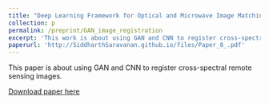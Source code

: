```yaml
---
title: "Deep Learning Framework for Optical and Microwave Image Matching"
collection: p
permalink: /preprint/GAN_image_registration
excerpt: 'This work is about using GAN and CNN to register cross-spectral remote sensing images.'
paperurl: 'http://SiddharthSaravanan.github.io/files/Paper_8_.pdf'
---
```

This paper is about using GAN and CNN to register cross-spectral remote sensing images.

[Download paper here](http://SiddharthSaravanan.github.io/files/Paper_8_.pdf)

